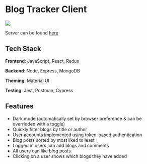 # Blog Tracker Client

<img src="https://github.com/winstoncooke/blog-tracker-client/blob/main/public/images/screenshot.png">

Server can be found [here](https://github.com/winstoncooke/blog-tracker-server)

## Tech Stack

**Frontend**: JavaScript, React, Redux

**Backend**: Node, Express, MongoDB

**Theming**: Material UI

**Testing**: Jest, Postman, Cypress

## Features

* Dark mode (automatically set by browser preference & can be overridden with a toggle)
* Quickly filter blogs by title or author
* User accounts implemented using token-based authentication
* Blog posts sorted by most liked to least
* Logged in users can add blogs and comments
* All users can like blog posts
* Clicking on a user shows which blogs they have added
